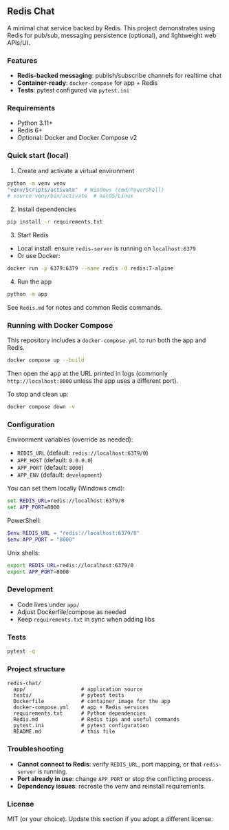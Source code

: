 ## Redis Chat

A minimal chat service backed by Redis. This project demonstrates using Redis for pub/sub, messaging persistence (optional), and lightweight web APIs/UI.

### Features
- **Redis-backed messaging**: publish/subscribe channels for realtime chat
- **Container-ready**: `docker-compose` for app + Redis
- **Tests**: pytest configured via `pytest.ini`

### Requirements
- Python 3.11+
- Redis 6+
- Optional: Docker and Docker Compose v2

### Quick start (local)
1) Create and activate a virtual environment

```bash
python -m venv venv
"venv/Scripts/activate"  # Windows (cmd/PowerShell)
# source venv/bin/activate  # macOS/Linux
```

2) Install dependencies

```bash
pip install -r requirements.txt
```

3) Start Redis

- Local install: ensure `redis-server` is running on `localhost:6379`
- Or use Docker:

```bash
docker run -p 6379:6379 --name redis -d redis:7-alpine
```

4) Run the app

```bash
python -m app
```

See `Redis.md` for notes and common Redis commands.

### Running with Docker Compose

This repository includes a `docker-compose.yml` to run both the app and Redis.

```bash
docker compose up --build
```

Then open the app at the URL printed in logs (commonly `http://localhost:8000` unless the app uses a different port).

To stop and clean up:

```bash
docker compose down -v
```

### Configuration

Environment variables (override as needed):

- `REDIS_URL` (default: `redis://localhost:6379/0`)
- `APP_HOST` (default: `0.0.0.0`)
- `APP_PORT` (default: `8000`)
- `APP_ENV` (default: `development`)

You can set them locally (Windows cmd):

```bat
set REDIS_URL=redis://localhost:6379/0
set APP_PORT=8000
```

PowerShell:

```powershell
$env:REDIS_URL = "redis://localhost:6379/0"
$env:APP_PORT = "8000"
```

Unix shells:

```bash
export REDIS_URL=redis://localhost:6379/0
export APP_PORT=8000
```

### Development

- Code lives under `app/`
- Adjust Dockerfile/compose as needed
- Keep `requirements.txt` in sync when adding libs

### Tests

```bash
pytest -q
```

### Project structure

```text
redis-chat/
  app/                  # application source
  tests/                # pytest tests
  Dockerfile            # container image for the app
  docker-compose.yml    # app + Redis services
  requirements.txt      # Python dependencies
  Redis.md              # Redis tips and useful commands
  pytest.ini            # pytest configuration
  README.md             # this file
```

### Troubleshooting
- **Cannot connect to Redis**: verify `REDIS_URL`, port mapping, or that `redis-server` is running.
- **Port already in use**: change `APP_PORT` or stop the conflicting process.
- **Dependency issues**: recreate the venv and reinstall requirements.

### License

MIT (or your choice). Update this section if you adopt a different license.


